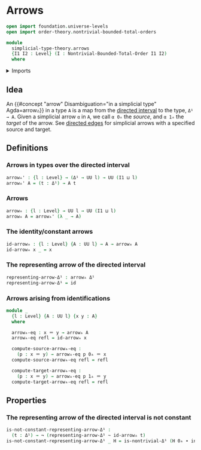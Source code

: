 # Arrows

```agda
open import foundation.universe-levels
open import order-theory.nontrivial-bounded-total-orders

module
  simplicial-type-theory.arrows
  {I1 I2 : Level} (I : Nontrivial-Bounded-Total-Order I1 I2)
  where
```

<details><summary>Imports</summary>

```agda
open import foundation.function-types
open import foundation.homotopies
open import foundation.identity-types
open import foundation.negation
open import foundation.universe-levels

open import simplicial-type-theory.directed-interval-type I
```

</details>

## Idea

An {{#concept "arrow" Disambiguation="in a simplicial type" Agda=arrow▵}} in a
type `A` is a map from the
[directed interval](simplicial-type-theory.directed-interval-type.md) to the
type, `Δ¹ → A`. Given a simplicial arrow `α` in `A`, we call `α 0▵` the
_source_, and `α 1▵` the _target_ of the arrow. See
[directed edges](simplicial-type-theory.directed-edges.md) for simplicial arrows
with a specified source and target.

## Definitions

### Arrows in types over the directed interval

```agda
arrow▵' : {l : Level} → (Δ¹ → UU l) → UU (I1 ⊔ l)
arrow▵' A = (t : Δ¹) → A t
```

### Arrows

```agda
arrow▵ : {l : Level} → UU l → UU (I1 ⊔ l)
arrow▵ A = arrow▵' (λ _ → A)
```

### The identity/constant arrows

```agda
id-arrow▵ : {l : Level} {A : UU l} → A → arrow▵ A
id-arrow▵ x _ = x
```

### The representing arrow of the directed interval

```agda
representing-arrow-Δ¹ : arrow▵ Δ¹
representing-arrow-Δ¹ = id
```

### Arrows arising from identifications

```agda
module _
  {l : Level} {A : UU l} {x y : A}
  where

  arrow▵-eq : x ＝ y → arrow▵ A
  arrow▵-eq refl = id-arrow▵ x

  compute-source-arrow▵-eq :
    (p : x ＝ y) → arrow▵-eq p 0▵ ＝ x
  compute-source-arrow▵-eq refl = refl

  compute-target-arrow▵-eq :
    (p : x ＝ y) → arrow▵-eq p 1▵ ＝ y
  compute-target-arrow▵-eq refl = refl
```

## Properties

### The representing arrow of the directed interval is not constant

```agda
is-not-constant-representing-arrow-Δ¹ :
  (t : Δ¹) → ¬ (representing-arrow-Δ¹ ~ id-arrow▵ t)
is-not-constant-representing-arrow-Δ¹ _ H = is-nontrivial-Δ¹ (H 0▵ ∙ inv (H 1▵))
```
